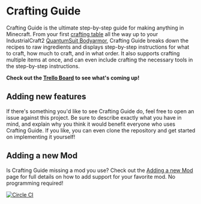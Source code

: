 # Crafting Guide

Crafting Guide is the ultimate step-by-step guide for making anything in Minecraft. From your first [crafting table](http://crafting-guide.com/item/crafting_table) all the way up to your IndustrialCraft2 [QuantumSuit Bodyarmor](http://crafting-guide.com/item/quantumsuit_bodyarmor), Crafting Guide breaks down the recipes to raw ingredients and displays step-by-step instructions for what to craft, how much to craft, and in what order. It also supports crafting multiple items at once, and can even include crafting the necessary tools in the step-by-step instructions.

**Check out the [Trello Board](https://trello.com/b/s9N0aTYd/crafting-guide) to see what's coming up!**

## Adding new features

If there's something you'd like to see Crafting Guide do, feel free to open an issue against this project. Be sure to describe exactly what you have in mind, and explain why you think it would benefit everyone who uses Crafting Guide.  If you like, you can even clone the repository and get started on implementing it yourself!

## Adding a new Mod

Is Crafting Guide missing a mod you use?  Check out the [Adding a new Mod](https://github.com/andrewminer/crafting-guide/wiki/Adding-support-for-a-new-Mod) page for full details on how to add support for your favorite mod.  No programming required!

[![Circle CI](https://circleci.com/gh/andrewminer/crafting-guide.svg?style=svg)](https://circleci.com/gh/andrewminer/crafting-guide) 
